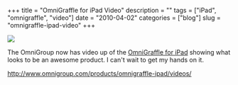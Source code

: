+++
title = "OmniGraffle for iPad Video"
description = ""
tags = ["iPad", "omnigraffle", "video"]
date = "2010-04-02"
categories = ["blog"]
slug = "omnigraffle-ipad-video"
+++



  <div class="notebook-screenshot"><a href="http://www.omnigroup.com/products/omnigraffle-ipad/videos/"><img src="//konigi.com/media/bluga/wt4bb606189020b_large.jpg"/></a></div><p>The OmniGroup now has video up of the <a href="http://www.omnigroup.com/products/omnigraffle-ipad/videos/">OmniGraffle for iPad</a> showing what looks to be an awesome product. I can't wait to get my hands on it.</p>

    
  <a href="http://www.omnigroup.com/products/omnigraffle-ipad/videos/">http://www.omnigroup.com/products/omnigraffle-ipad/videos/</a>
